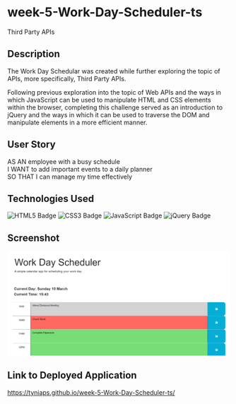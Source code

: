 # week-5-Work-Day-Scheduler-ts

Third Party APIs

## Description

The Work Day Schedular was created while further exploring the topic of APIs, more specifically, Third Party APIs.

Following previous exploration into the topic of Web APIs and the ways in which JavaScript can be used to manipulate HTML and CSS elements within the browser, completing this challenge served as an introduction to jQuery and the ways in which it can be used to traverse the DOM and manipulate elements in a more efficient manner.

## User Story

AS AN employee with a busy schedule<br>
I WANT to add important events to a daily planner<br>
SO THAT I can manage my time effectively

## Technologies Used

![HTML5 Badge](https://img.shields.io/badge/HTML5-E34F26?logo=html5&logoColor=fff&style=for-the-badge)
![CSS3 Badge](https://img.shields.io/badge/CSS3-1572B6?logo=css3&logoColor=fff&style=for-the-badge)
![JavaScript Badge](https://img.shields.io/badge/JavaScript-F7DF1E?logo=javascript&logoColor=000&style=for-the-badge)
![jQuery Badge](https://img.shields.io/badge/jQuery-0769AD?logo=jquery&logoColor=fff&style=for-the-badge)

## Screenshot

![Screenshot of Work Day Scheduler Project](<Screenshot 2024-03-10 154401.png>)

## Link to Deployed Application

https://tyniaps.github.io/week-5-Work-Day-Scheduler-ts/